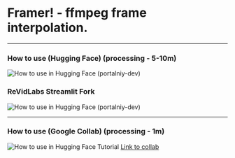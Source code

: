 # Framer! - ffmpeg frame interpolation.
--------------

### How to use (Hugging Face) (processing - 5-10m)


![How to use in Hugging Face (portalniy-dev)](https://huggingface.co/spaces/ReVidLabs/frame-interpolator/resolve/main/tutorial-hf.gif)

### ReVidLabs Streamlit Fork

![How to use in Hugging Face (portalniy-dev)](./labs-tut.gif)

--------------

### How to use (Google Collab) (processing - 1m)


![How to use in Hugging Face Tutorial](./collabtutorial-ezgif.com-video-to-gif-converter.gif)
[Link to collab](https://colab.research.google.com/drive/1GZ0-w4d1qCxjlB6LfpjJf7zjvJg3Wmoj?usp=sharing)
